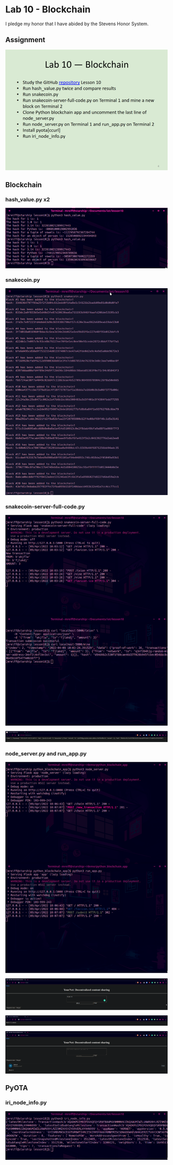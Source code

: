 # Lab 10 - Blockchain

I pledge my honor that I have abided by the Stevens Honor System.

## Assignment
![](assets/Lab10.png)

## Blockchain

### hash_value.py x2
![](assets/hash_value_py.png)

### snakecoin.py
![](assets/snakecoin_py.png)

### snakecoin-server-full-code.py
![](assets/snakecoin_server_full_terminal.png)

![](assets/snakecoin_server_full_browser.png)

### node_server.py and run_app.py
![](assets/node_server_and_run_app.png)

![](assets/yournet_browser.png)

![](assets/show_block1_mined.png)

![](assets/mine_confirmation.png)

## PyOTA

### iri_node_info.py
![](assets/iri_node_info_py.png)